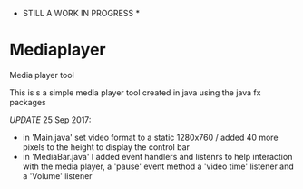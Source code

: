 * STILL A WORK IN PROGRESS * 

# Mediaplayer
Media player tool

This is s a simple media player tool created in java using the java fx packages

*UPDATE*
25 Sep 2017:
  - in 'Main.java' set video format to a static 1280x760 / added 40 more pixels to the height to display the control bar
  - in 'MediaBar.java' I added event handlers and listenrs to help interaction with the media player, a 'pause' event method
  a 'video time' listener and a 'Volume' listener
